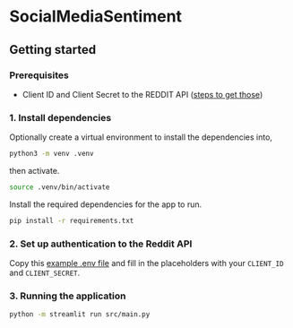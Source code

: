 # SocialMediaSentiment

## Getting started

### Prerequisites

- Client ID and Client Secret to the REDDIT API ([steps to get those](https://github.com/reddit-archive/reddit/wiki/OAuth2-Quick-Start-Example#first-steps))

### 1. Install dependencies
Optionally create a virtual environment to install the dependencies into,
```sh
python3 -m venv .venv
```
then activate.
```sh
source .venv/bin/activate
```

Install the required dependencies for the app to run.
```sh
pip install -r requirements.txt
```
### 2. Set up authentication to the Reddit API

Copy this [example .env file](.env.example) and fill in the placeholders with your `CLIENT_ID` and `CLIENT_SECRET`.

### 3. Running the application

```sh
python -m streamlit run src/main.py
```
